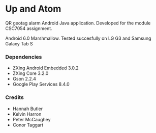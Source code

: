 # Up and Atom

QR geotag alarm Android Java application. Developed for the module CSC7054 assignment. 

Android 6.0 Marshmallow. Tested succesfully on LG G3 and Samsung Galaxy Tab S

### Dependencies

- ZXing Android Embedded 3.0.2
- ZXing Core 3.2.0
- Gson 2.2.4
- Google Play Services 8.4.0

### Credits

- Hannah Butler
- Kelvin Harron
- Peter McCaughey
- Conor Taggart
